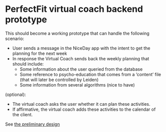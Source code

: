 # PerfectFit virtual coach backend prototype

This should become a working prototype that can handle the following scenario: 
* User sends a message in the NiceDay app with the intent to get the planning for the next week 
* In response the Virtual Coach sends back the weekly planning that should include: 
  - Some information about the user queried from the database 
  - Some reference to psycho-education that comes from a ‘content’ file (that will later be controlled by Leiden)
  - Some information from several algorithms (nice to have)

(optional):
- The virtual coach asks the user whether it can plan these activities.
- If affirmative, the virtual coach adds these activities to the calendar of the client.

See [the preliminary design](https://whimsical.com/perfectfit-UtvRnxdP8P79humXTnjb9J)
